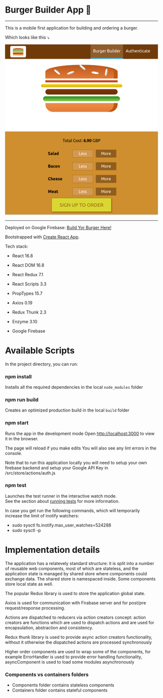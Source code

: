 # Burger Builder App :hamburger:

---

This is a mobile first application for building and ordering a burger.

Which looks like this :arrow_heading_down:


![Screenshot](burger-builder-screenshot.png)

---

Deployed on Google Firebase: [Build Yor Burger Here!](https://burger-builder-project-id.firebaseapp.com/)

Bootstrapped with [Create React App](https://github.com/facebook/create-react-app).

Tech stack:

- React 16.8

- React DOM 16.8

- React Redux 7.1

- React Scripts 3.3

- PropTypes 15.7

- Axios 0.19

- Redux Thunk 2.3

- Enzyme 3.10

- Google Firebase


# Available Scripts

In the project directory, you can run:

### npm install

Installs all the required dependencies in the local `node_modules` folder

### npm run build

Creates an optimized production build in the local `build` folder

### npm start

Runs the app in the development mode
Open [http://localhost:3000](http://localhost:3000) to view it in the browser.

The page will reload if you make edits
You will also see any lint errors in the console.

Note that to run this application locally you will need to setup your own firebase backend
and setup your Google API Key in /src/store/actions/auth.js

### npm test

Launches the test runner in the interactive watch mode.<br>
See the section about [running tests](https://facebook.github.io/create-react-app/docs/running-tests) for more information.

In case you get <System limit for number of file watchers reached> run the following
commands, which will temporarily increase the limit of inotify watchers:

- sudo sysctl fs.inotify.max_user_watches=524288
- sudo sysctl -p


# Implementation details

The application has a relatevely standard structure: it is split into a number of reusable web components, most
of which are stateless, and the application state is managed by shared store where components could exchange
data. The shared store is namespaced inside. Some components store local state as well.

The popular Redux library is used to store the application global state.

Axios is used for communication with Firabase server and for post/pre request/response processing.

Actions are dispatched to reducers via action creators concept: action creators are functions which are
used to dispatch actions and are used for encapsulation, abstraction and consistency.

Redux thunk library is used to provide async action creators functionality, without it otherwise the 
dispatched actions are processed synchronously

Higher order components are used to wrap some of the components, for example ErrorHandler is used to
provide error handling functionality, asyncComponent is used to load some modules asynchronously



### Components vs containers folders

- Components folder contains stateless components
- Containers folder contains stateful components
